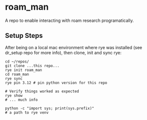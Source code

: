 # roam_man

A repo to enable interacting with roam research programatically.

## Setup Steps

After being on a local mac environment where rye was installed (see dr_setup repo for more info), then clone, init and sync rye:
```shell
cd ~/repos/
git clone ...this repo...
rye init roam_man
cd roam_man
rye sync
rye pin 3.12 # pin python version for this repo

# Verify things worked as expected
rye show
# ... much info

python -c "import sys; print(sys.prefix)"
# a path to rye venv
```




